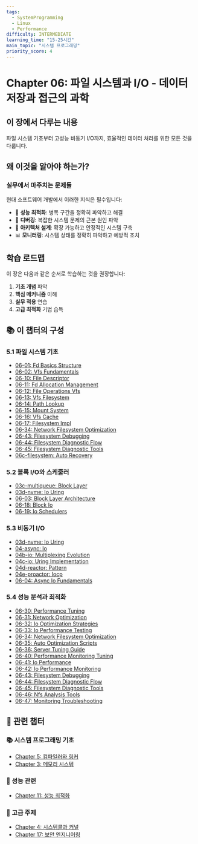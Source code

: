 ```yaml
---
tags:
  - SystemProgramming
  - Linux
  - Performance
difficulty: INTERMEDIATE
learning_time: "15-25시간"
main_topic: "시스템 프로그래밍"
priority_score: 4
---
```


# Chapter 06: 파일 시스템과 I/O - 데이터 저장과 접근의 과학

## 이 장에서 다루는 내용

파일 시스템 기초부터 고성능 비동기 I/O까지, 효율적인 데이터 처리를 위한 모든 것을 다룹니다.

## 왜 이것을 알아야 하는가?

### 실무에서 마주치는 문제들

현대 소프트웨어 개발에서 이러한 지식은 필수입니다:

- 🚀 **성능 최적화**: 병목 구간을 정확히 파악하고 해결
- 🐛 **디버깅**: 복잡한 시스템 문제의 근본 원인 파악  
- 🔧 **아키텍처 설계**: 확장 가능하고 안정적인 시스템 구축
- 📊 **모니터링**: 시스템 상태를 정확히 파악하고 예방적 조치

## 학습 로드맵

이 장은 다음과 같은 순서로 학습하는 것을 권장합니다:

1. **기초 개념** 파악
2. **핵심 메커니즘** 이해  
3. **실무 적용** 연습
4. **고급 최적화** 기법 습득

## 📚 이 챕터의 구성

### 5.1 파일 시스템 기초

- [06-01: Fd Basics Structure](./06-01-fd-basics-structure.md)
- [06-02: Vfs Fundamentals](./06-02-vfs-fundamentals.md)
- [06-10: File Descriptor](./06-10-file-descriptor.md)
- [06-11: Fd Allocation Management](./06-11-fd-allocation-management.md)
- [06-12: File Operations Vfs](./06-12-file-operations-vfs.md)
- [06-13: Vfs Filesystem](./06-13-vfs-filesystem.md)
- [06-14: Path Lookup](./06-14-path-lookup.md)
- [06-15: Mount System](./06-15-mount-system.md)
- [06-16: Vfs Cache](./06-16-vfs-cache.md)
- [06-17: Filesystem Impl](./06-17-filesystem-impl.md)
- [06-34: Network Filesystem Optimization](./06-34-network-filesystem-optimization.md)
- [06-43: Filesystem Debugging](./06-43-filesystem-debugging.md)
- [06-44: Filesystem Diagnostic Flow](./06-44-filesystem-diagnostic-flow.md)
- [06-45: Filesystem Diagnostic Tools](./06-45-filesystem-diagnostic-tools.md)
- [06c-filesystem: Auto Recovery](./06c-filesystem-auto-recovery.md)

### 5.2 블록 I/O와 스케줄러

- [03c-multiqueue: Block Layer](./03c-multiqueue-block-layer.md)
- [03d-nvme: Io Uring](./03d-nvme-io-uring.md)
- [06-03: Block Layer Architecture](./06-03-block-layer-architecture.md)
- [06-18: Block Io](./06-18-block-io.md)
- [06-19: Io Schedulers](./06-19-io-schedulers.md)

### 5.3 비동기 I/O

- [03d-nvme: Io Uring](./03d-nvme-io-uring.md)
- [04-async: Io](./04-async-io.md)
- [04b-io: Multiplexing Evolution](./04b-io-multiplexing-evolution.md)
- [04c-io: Uring Implementation](./04c-io-uring-implementation.md)
- [04d-reactor: Pattern](./04d-reactor-pattern.md)
- [04e-proactor: Iocp](./04e-proactor-iocp.md)
- [06-04: Async Io Fundamentals](./06-04-async-io-fundamentals.md)

### 5.4 성능 분석과 최적화

- [06-30: Performance Tuning](./06-30-performance-tuning.md)
- [06-31: Network Optimization](./06-31-network-optimization.md)
- [06-32: Io Optimization Strategies](./06-32-io-optimization-strategies.md)
- [06-33: Io Performance Testing](./06-33-io-performance-testing.md)
- [06-34: Network Filesystem Optimization](./06-34-network-filesystem-optimization.md)
- [06-35: Auto Optimization Scripts](./06-35-auto-optimization-scripts.md)
- [06-36: Server Tuning Guide](./06-36-server-tuning-guide.md)
- [06-40: Performance Monitoring Tuning](./06-40-performance-monitoring-tuning.md)
- [06-41: Io Performance](./06-41-io-performance.md)
- [06-42: Io Performance Monitoring](./06-42-io-performance-monitoring.md)
- [06-43: Filesystem Debugging](./06-43-filesystem-debugging.md)
- [06-44: Filesystem Diagnostic Flow](./06-44-filesystem-diagnostic-flow.md)
- [06-45: Filesystem Diagnostic Tools](./06-45-filesystem-diagnostic-tools.md)
- [06-46: Nfs Analysis Tools](./06-46-nfs-analysis-tools.md)
- [06-47: Monitoring Troubleshooting](./06-47-monitoring-troubleshooting.md)

## 🔗 관련 챕터

### 📚 시스템 프로그래밍 기초

- [Chapter 5: 컴파일러와 링커](../chapter-05-compiler-linker/index.md)
- [Chapter 3: 메모리 시스템](../chapter-03-memory-system/index.md)

### 🚀 성능 관련  

- [Chapter 11: 성능 최적화](../chapter-11-performance-optimization/index.md)

### 🔧 고급 주제

- [Chapter 4: 시스템콜과 커널](../chapter-04-syscall-kernel/index.md)
- [Chapter 17: 보안 엔지니어링](../chapter-17-security-engineering/index.md)
